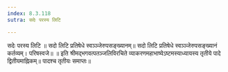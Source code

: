 ```yaml
---
index: 8.3.118
sutra: सदेः परस्य लिटि

---
```

 सदेः परस्य लिटि ॥ सदो लिटि प्रतिषेधे स्वञ्ञ्जेरुपसङ्ख्यानम्॥ सदो लिटि प्रतिषेधे स्वञ्ञ्जेरुपसङ्ख्यानं कर्तव्यम्। परिषस्वजे॥ ॥ इति श्रीमद्भगवत्पतञ्जलिविरचिते व्याकरणमहाभाष्येऽष्टमस्याध्यायस्य तृतीये पादे द्वितीयमाह्निकम्॥ पादश्च तृतीयः समाप्तः॥ 